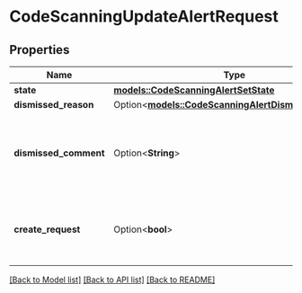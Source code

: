 # CodeScanningUpdateAlertRequest

## Properties

Name | Type | Description | Notes
------------ | ------------- | ------------- | -------------
**state** | [**models::CodeScanningAlertSetState**](code-scanning-alert-set-state.md) |  | 
**dismissed_reason** | Option<[**models::CodeScanningAlertDismissedReason**](code-scanning-alert-dismissed-reason.md)> |  | [optional]
**dismissed_comment** | Option<**String**> | The dismissal comment associated with the dismissal of the alert. | [optional]
**create_request** | Option<**bool**> | If `true`, attempt to create an alert dismissal request. | [optional]

[[Back to Model list]](../README.md#documentation-for-models) [[Back to API list]](../README.md#documentation-for-api-endpoints) [[Back to README]](../README.md)


